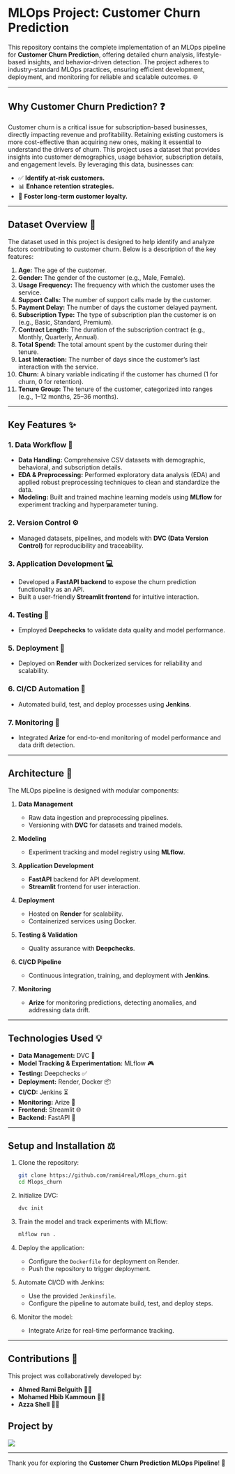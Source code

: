 # MLOps Project: Customer Churn Prediction

This repository contains the complete implementation of an MLOps pipeline for **Customer Churn Prediction**, offering detailed churn analysis, lifestyle-based insights, and behavior-driven detection. The project adheres to industry-standard MLOps practices, ensuring efficient development, deployment, and monitoring for reliable and scalable outcomes. 🌐

---

## Why Customer Churn Prediction? ❓

Customer churn is a critical issue for subscription-based businesses, directly impacting revenue and profitability. Retaining existing customers is more cost-effective than acquiring new ones, making it essential to understand the drivers of churn. This project uses a dataset that provides insights into customer demographics, usage behavior, subscription details, and engagement levels. By leveraging this data, businesses can:

- ✅ **Identify at-risk customers.**
- 📊 **Enhance retention strategies.**
- 💖 **Foster long-term customer loyalty.**

---

## Dataset Overview 📃

The dataset used in this project is designed to help identify and analyze factors contributing to customer churn. Below is a description of the key features:

1. **Age:** The age of the customer.
2. **Gender:** The gender of the customer (e.g., Male, Female).
3. **Usage Frequency:** The frequency with which the customer uses the service.
4. **Support Calls:** The number of support calls made by the customer.
5. **Payment Delay:** The number of days the customer delayed payment.
6. **Subscription Type:** The type of subscription plan the customer is on (e.g., Basic, Standard, Premium).
7. **Contract Length:** The duration of the subscription contract (e.g., Monthly, Quarterly, Annual).
8. **Total Spend:** The total amount spent by the customer during their tenure.
9. **Last Interaction:** The number of days since the customer’s last interaction with the service.
10. **Churn:** A binary variable indicating if the customer has churned (1 for churn, 0 for retention).
11. **Tenure Group:** The tenure of the customer, categorized into ranges (e.g., 1–12 months, 25–36 months).

---

## Key Features ✨

### 1. **Data Workflow** 🔄
   - **Data Handling:** Comprehensive CSV datasets with demographic, behavioral, and subscription details.
   - **EDA & Preprocessing:** Performed exploratory data analysis (EDA) and applied robust preprocessing techniques to clean and standardize the data.
   - **Modeling:** Built and trained machine learning models using **MLflow** for experiment tracking and hyperparameter tuning.

### 2. **Version Control** ⚙️
   - Managed datasets, pipelines, and models with **DVC (Data Version Control)** for reproducibility and traceability.

### 3. **Application Development** 💻
   - Developed a **FastAPI backend** to expose the churn prediction functionality as an API.
   - Built a user-friendly **Streamlit frontend** for intuitive interaction.

### 4. **Testing** 🔧
   - Employed **Deepchecks** to validate data quality and model performance.

### 5. **Deployment** 🏢
   - Deployed on **Render** with Dockerized services for reliability and scalability.

### 6. **CI/CD Automation** 🚀
   - Automated build, test, and deploy processes using **Jenkins**.

### 7. **Monitoring** 🔎
   - Integrated **Arize** for end-to-end monitoring of model performance and data drift detection.

---

## Architecture 🎨

The MLOps pipeline is designed with modular components:

1. **Data Management**
   - Raw data ingestion and preprocessing pipelines.
   - Versioning with **DVC** for datasets and trained models.

2. **Modeling**
   - Experiment tracking and model registry using **MLflow**.

3. **Application Development**
   - **FastAPI** backend for API development.
   - **Streamlit** frontend for user interaction.

4. **Deployment**
   - Hosted on **Render** for scalability.
   - Containerized services using Docker.

5. **Testing & Validation**
   - Quality assurance with **Deepchecks**.

6. **CI/CD Pipeline**
   - Continuous integration, training, and deployment with **Jenkins**.

7. **Monitoring**
   - **Arize** for monitoring predictions, detecting anomalies, and addressing data drift.

---

## Technologies Used 💡

- **Data Management:** DVC  🔐
- **Model Tracking & Experimentation:** MLflow  🎮
- **Testing:** Deepchecks  ✅
- **Deployment:** Render, Docker  📦
- **CI/CD:** Jenkins  ⏳
- **Monitoring:** Arize  🔄
- **Frontend:** Streamlit  🌐
- **Backend:** FastAPI  🔧

---

## Setup and Installation ⚖️

1. Clone the repository:
   ```bash
   git clone https://github.com/rami4real/Mlops_churn.git
   cd Mlops_churn
   ```

2. Initialize DVC:
   ```bash
   dvc init
   ```

3. Train the model and track experiments with MLflow:
   ```bash
   mlflow run .
   ```

4. Deploy the application:
   - Configure the `Dockerfile` for deployment on Render.
   - Push the repository to trigger deployment.

5. Automate CI/CD with Jenkins:
   - Use the provided `Jenkinsfile`.
   - Configure the pipeline to automate build, test, and deploy steps.

6. Monitor the model:
   - Integrate Arize for real-time performance tracking.

---

## Contributions 🔄

This project was collaboratively developed by:

- **Ahmed Rami Belguith**  👨‍💼
- **Mohamed Hbib Kammoun**  👨‍💼
- **Azza Shell**  👩‍💼

## Project by
<a href="https://github.com/rami4real/Mlops_churn/graphs/contributors">
    <img src="https://contrib.rocks/image?repo=rami4real/Mlops_churn" />
</a>

---

Thank you for exploring the **Customer Churn Prediction MLOps Pipeline**! 🚀
